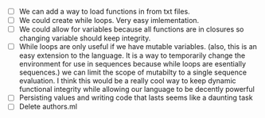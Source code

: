 - [ ] We can add a way to load functions in from txt files.
- [ ] We could create while loops. Very easy imlementation.
- [ ] We could allow for variables because all functions are in closures so changing
variable should keep integrity.
- [ ] While loops are only useful if we have mutable variables. (also, this is an easy 
extension to the language. It is a way to temporarily change the environment
for use in sequences because while loops are esentially sequences.) we can limit
the scope of mutabilty to a single sequence evaluation. I think this would be a 
really cool way to keep dynamic functional integrity while allowing our language
to be decently powerful
- [ ] Persisting values and writing code that lasts seems like a daunting task
- [ ] Delete authors.ml